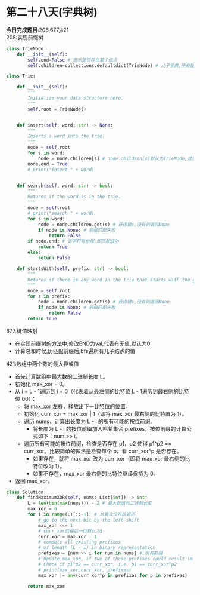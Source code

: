 # 第二十八天(字典树)

**今日完成题目**:208,677,421\
208:实现前缀树

```python
class TrieNode:
    def __init__(self):
        self.end=False # 表示是否存在某个结点
        self.children=collections.defaultdict(TrieNode) # 儿子字典,所有键默认为TrieNode

class Trie:

    def __init__(self):
        """
        Initialize your data structure here.
        """
        self.root = TrieNode()


    def insert(self, word: str) -> None:
        """
        Inserts a word into the trie.
        """
        node = self.root
        for s in word:
            node = node.children[s] # node.children[s]默认为TrieNode,这里自动新建儿子
        node.end = True
        # print("insert " + word)


    def search(self, word: str) -> bool:
        """
        Returns if the word is in the trie.
        """
        node = self.root
        # print("search " + word)
        for s in word:
            node = node.children.get(s) # 获得键s,没有则返回None
            if node is None: # 前缀匹配失败
                return False
        if node.end: # 该字符有结尾,即匹配成功
            return True
        else:
            return False

    def startsWith(self, prefix: str) -> bool:
        """
        Returns if there is any word in the trie that starts with the given prefix.
        """
        node = self.root
        for s in prefix:
            node = node.children.get(s) # 获得键s,没有则返回None
            if node is None: # 前缀匹配失败
                return False
        return True
```

677:键值映射

* 在实现前缀树的方法中,修改END为val,代表有无值,默认为0
* 计算总和时候,历匹配前缀后,bfs遍所有儿子结点的值

421:数组中两个数的最大异或值

* 首先计算数组中最大数的二进制长度 L。
* 初始化 max\_xor = 0。
* 从 i = L - 1遍历到 i = 0（代表着从最左侧的比特位 L - 1遍历到最右侧的比特位 00）：
  * 将 max\_xor 左移，释放出下一比特位的位置。
  * 初始化 curr\_xor = max\_xor | 1（即将 max\_xor 最右侧的比特置为 1）。
  * 遍历 nums，计算出长度为 L - i 的所有可能的按位前缀。
    * 将长度为 L - i 的按位前缀加入哈希集合 prefixes，按位前缀的计算公式如下：num >> i。
  * 遍历所有可能的按位前缀，检查是否存在 p1，p2 使得 p1^p2 == curr\_xor。比较简单的做法是检查每个 p，看 curr\_xor^p 是否存在。
    * 如果存在，就将 max\_xor 改为 curr\_xor（即将 max\_xor 最右侧的比特位改为 1）。
    * 如果不存在，max\_xor 最右侧的比特位继续保持为 0。
* 返回 max\_xor。

```python
class Solution:
    def findMaximumXOR(self, nums: List[int]) -> int:
        L = len(bin(max(nums))) - 2 # 最大数值的二进制长度
        max_xor = 0
        for i in range(L)[::-1]: # 从最大位开始遍历
            # go to the next bit by the left shift
            max_xor <<= 1 
            # curr_xor的最后一位默认为1
            curr_xor = max_xor | 1
            # compute all existing prefixes 
            # of length (L - i) in binary representation
            prefixes = {num >> i for num in nums} # 所有前缀
            # Update max_xor, if two of these prefixes could result in curr_xor.
            # Check if p1^p2 == curr_xor, i.e. p1 == curr_xor^p2
            # print(max_xor,curr_xor, prefixes)
            max_xor |= any(curr_xor^p in prefixes for p in prefixes)

        return max_xor
```
